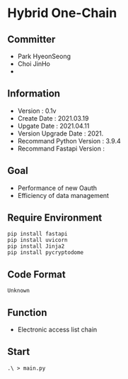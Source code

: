 # Hybrid One-Chain

## Committer
- Park HyeonSeong
- Choi JinHo
- 

## Information
- Version : 0.1v
- Create Date : 2021.03.19
- Upgate Date : 2021.04.11
- Version Upgrade Date : 2021.
- Recommand Python Version : 3.9.4
- Recommand Fastapi Version : 

## Goal
- Performance of new Oauth
- Efficiency of data management

## Require Environment
```
pip install fastapi
pip install uvicorn
pip install Jinja2
pip install pycryptodome
```

## Code Format
``` Unknown ```

## Function
- Electronic access list chain

## Start
```
.\ > main.py
```